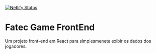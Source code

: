 [![Netlify Status](https://api.netlify.com/api/v1/badges/215bb8ba-2df7-4f62-8585-b5e93b6ecf53/deploy-status)](https://app.netlify.com/sites/fatec-game-frontend/deploys)
# Fatec Game FrontEnd
Um projeto front-end em React para simplesmenete exibir os dados dos jogadores.
